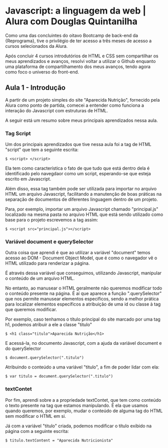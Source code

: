 # Javascript: a linguagem da web | Alura com Douglas Quintanilha

Como uma das concluintes do oitavo Bootcamp de back-end da {Reprograma}, tive o privilégio de ter acesso a três meses de acesso a cursos selecionados da Alura. 

Após concluir 4 cursos introdutórios de HTML e CSS sem compartilhar os meus aprendizados e avanços, resolvi voltar a utilizar o Github enquanto uma plataforma de compartilhamento dos meus avanços, tendo agora como foco o universo do front-end. 

## Aula 1 - Introdução

A partir de um projeto simples do site "Aparecida Nutrição", fornecido pela Alura como ponto de partida, comecei a entender como funciona a interação do Javascript com estruturas de HTML.

A seguir está um resumo sobre meus principais aprendizados nessa aula.

### Tag Script

Um dos principais aprendizados que tive nessa aula foi a tag de HTML "script" que tem a seguinte escrita: 

`$ <script> </script>`

Ela tem como característica o fato de que tudo que está dentro dela é identificado pelo navegdaor como um script, esperando-se que esteja escrito em Javascript. 

Além disso, essa tag também pode ser utilizada para importar no arquivo HTML um arquivo Javascript, facilitando a manutenção de boas práticas na separação de documentos de diferentes linguagem dentro de um projeto. 

Para, por exemplo, importar um arquivo Javascript chamado "principal.js" localizado na mesma pasta no arquivo HTML que está sendo utilizado como base para o projeto escrevemos a tag assim:

`$ <script src="principal.js"></script>`

### Variável document e querySelector

Outra coisa que aprendi é que ao utilizar a variável "document" temos acesso ao DOM - Document Object Model, que é como o navegador vê o HTML utilizado para renderizar a página. 

É através dessa variável que conseguimos, utilizando Javascript, manipular o conteúdo de um arquivo HTML. 

No entanto, ao manusear o HTML geralmente não queremos modificar todo o conteúdo presente na página. É aí que aparece a função ".querySelector" que nos permite manusear elementos específicos, sendo a melhor prática para localizar elementos específicos a atribuição de uma id ou classe à tag que queremos modificar.

Por exemplo, caso tenhamos o título principal do site marcado por uma tag h1, podemos atribuir a ele a classe "titulo"

`$ <h1 class="titulo">Aparecida Nutrição</h1>`

E acessá-la, no documento Javascript, com a ajuda da variável document e do querySelector

`$ document.querySelector(".titulo")`

Atribuindo o conteúdo a uma variável "titulo", a fim de poder lidar com ela: 

`$ var titulo = document.querySelector(".titulo")`

### textContet

Por fim, aprendi sobre a a propriedade textContet, que tem como conteúdo o texto presente na tag que estamos manipulando. É ela que usamos quando queremos, por exemplo, mudar o conteúdo de alguma tag do HTML sem modificar o HTML em si. 

Já com a variável "titulo" criada, podemos modificar o título exibido na página com a seguinte escrita: 

`$ titulo.textContent = "Aparecida Nutricionista"`